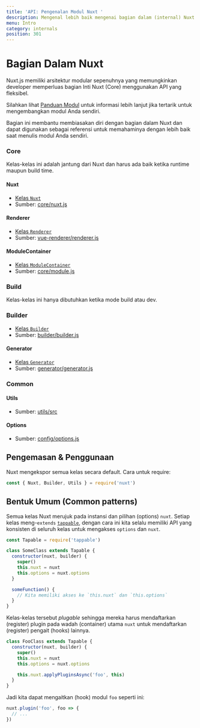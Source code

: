```yaml
---
title: 'API: Pengenalan Modul Nuxt '
description: Mengenal lebih baik mengenai bagian dalam (internal) Nuxt
menu: Intro
category: internals
position: 301
---
```


# Bagian Dalam Nuxt

Nuxt.js memiliki arsitektur modular sepenuhnya yang memungkinkan developer memperluas bagian Inti Nuxt (Core) menggunakan API yang fleksibel.

Silahkan lihat [Panduan Modul](/guide/modules) untuk informasi lebih lanjut jika tertarik untuk mengembangkan modul Anda sendiri.

Bagian ini membantu membiasakan diri dengan bagian dalam Nuxt dan dapat digunakan sebagai referensi untuk memahaminya dengan lebih baik saat menulis modul Anda sendiri.

### Core

Kelas-kelas ini adalah jantung dari Nuxt dan harus ada baik ketika runtime maupun build time.

#### Nuxt

- [Kelas `Nuxt`](/api/internals-nuxt)
- Sumber: [core/nuxt.js](https://github.com/nuxt/nuxt.js/blob/dev/packages/core/src/nuxt.js)

#### Renderer

- [Kelas `Renderer`](/api/internals-renderer)
- Sumber: [vue-renderer/renderer.js](https://github.com/nuxt/nuxt.js/blob/dev/packages/vue-renderer/src/renderer.js)

#### ModuleContainer

- [Kelas `ModuleContainer`](/api/internals-module-container)
- Sumber: [core/module.js](https://github.com/nuxt/nuxt.js/blob/dev/packages/core/src/module.js)

### Build

Kelas-kelas ini hanya dibutuhkan ketika mode build atau dev.

### Builder

- [Kelas `Builder`](/api/internals-builder)
- Sumber: [builder/builder.js](https://github.com/nuxt/nuxt.js/blob/dev/packages/builder/src/builder.js)

#### Generator

- [Kelas `Generator`](/api/internals-generator)
- Sumber: [generator/generator.js](https://github.com/nuxt/nuxt.js/blob/dev/packages/generator/src/generator.js)

### Common

#### Utils

- Sumber: [utils/src](https://github.com/nuxt/nuxt.js/blob/dev/packages/utils/src)

#### Options

- Sumber: [config/options.js](https://github.com/nuxt/nuxt.js/blob/dev/packages/config/src/options.js)

## Pengemasan & Penggunaan

Nuxt mengekspor semua kelas secara default. Cara untuk require:

```js
const { Nuxt, Builder, Utils } = require('nuxt')
```

## Bentuk Umum (Common patterns)

Semua kelas Nuxt merujuk pada instansi dan pilihan (options) `nuxt`. Setiap kelas meng-`extends` [`tappable`](https://github.com/nuxt/tappable), dengan cara ini kita selalu memiliki API yang konsisten di seluruh kelas untuk mengakses `options` dan `nuxt`.

```js
const Tapable = require('tappable')

class SomeClass extends Tapable {
  constructor(nuxt, builder) {
    super()
    this.nuxt = nuxt
    this.options = nuxt.options
  }

  someFunction() {
    // Kita memiliki akses ke `this.nuxt` dan `this.options`
  }
}
```

Kelas-kelas tersebut _plugable_ sehingga mereka harus mendaftarkan (register) plugin pada wadah (container) utama `nuxt` untuk mendaftarkan (register) pengait (hooks) lainnya.

```js
class FooClass extends Tapable {
  constructor(nuxt, builder) {
    super()
    this.nuxt = nuxt
    this.options = nuxt.options

    this.nuxt.applyPluginsAsync('foo', this)
  }
}
```

Jadi kita dapat mengaitkan (hook) modul `foo` seperti ini:

```js
nuxt.plugin('foo', foo => {
  // ...
})
```
